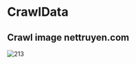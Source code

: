 # CrawlData
## Crawl image nettruyen.com
![213](https://user-images.githubusercontent.com/64849213/93716015-1e95f900-fb97-11ea-9275-ad6358ad748c.PNG)
